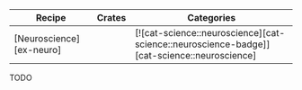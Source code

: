 | Recipe | Crates | Categories |
|---|---|---|
| [Neuroscience][ex-neuro] |  | [![cat-science::neuroscience][cat-science::neuroscience-badge]][cat-science::neuroscience] |

<div class="hidden">
TODO
</div>

